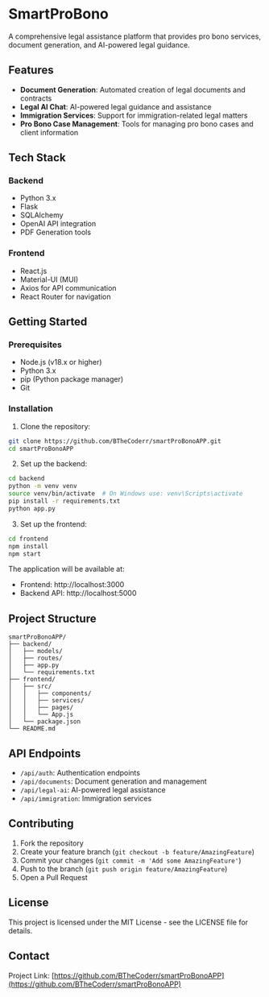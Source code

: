 # SmartProBono

A comprehensive legal assistance platform that provides pro bono services, document generation, and AI-powered legal guidance.

## Features

- **Document Generation**: Automated creation of legal documents and contracts
- **Legal AI Chat**: AI-powered legal guidance and assistance
- **Immigration Services**: Support for immigration-related legal matters
- **Pro Bono Case Management**: Tools for managing pro bono cases and client information

## Tech Stack

### Backend
- Python 3.x
- Flask
- SQLAlchemy
- OpenAI API integration
- PDF Generation tools

### Frontend
- React.js
- Material-UI (MUI)
- Axios for API communication
- React Router for navigation

## Getting Started

### Prerequisites
- Node.js (v18.x or higher)
- Python 3.x
- pip (Python package manager)
- Git

### Installation

1. Clone the repository:
```bash
git clone https://github.com/BTheCoderr/smartProBonoAPP.git
cd smartProBonoAPP
```

2. Set up the backend:
```bash
cd backend
python -m venv venv
source venv/bin/activate  # On Windows use: venv\Scripts\activate
pip install -r requirements.txt
python app.py
```

3. Set up the frontend:
```bash
cd frontend
npm install
npm start
```

The application will be available at:
- Frontend: http://localhost:3000
- Backend API: http://localhost:5000

## Project Structure

```
smartProBonoAPP/
├── backend/
│   ├── models/
│   ├── routes/
│   ├── app.py
│   └── requirements.txt
├── frontend/
│   ├── src/
│   │   ├── components/
│   │   ├── services/
│   │   ├── pages/
│   │   └── App.js
│   └── package.json
└── README.md
```

## API Endpoints

- `/api/auth`: Authentication endpoints
- `/api/documents`: Document generation and management
- `/api/legal-ai`: AI-powered legal assistance
- `/api/immigration`: Immigration services

## Contributing

1. Fork the repository
2. Create your feature branch (`git checkout -b feature/AmazingFeature`)
3. Commit your changes (`git commit -m 'Add some AmazingFeature'`)
4. Push to the branch (`git push origin feature/AmazingFeature`)
5. Open a Pull Request

## License

This project is licensed under the MIT License - see the LICENSE file for details.

## Contact

Project Link: [https://github.com/BTheCoderr/smartProBonoAPP](https://github.com/BTheCoderr/smartProBonoAPP)
